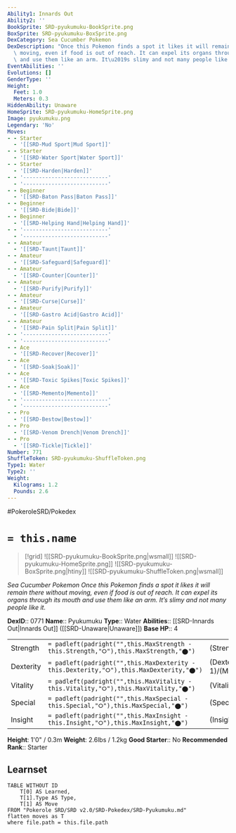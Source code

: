 ```yaml
---
Ability1: Innards Out
Ability2: ''
BookSprite: SRD-pyukumuku-BookSprite.png
BoxSprite: SRD-pyukumuku-BoxSprite.png
DexCategory: Sea Cucumber Pokemon
DexDescription: "Once this Pokemon finds a spot it likes it will remain there without\
  \ moving, even if food is out of reach. It can expel its organs through its mouth\
  \ and use them like an arm. It\u2019s slimy and not many people like it."
EventAbilities: ''
Evolutions: []
GenderType: ''
Height:
  Feet: 1.0
  Meters: 0.3
HiddenAbility: Unaware
HomeSprite: SRD-pyukumuku-HomeSprite.png
Image: pyukumuku.png
Legendary: 'No'
Moves:
- - Starter
  - '[[SRD-Mud Sport|Mud Sport]]'
- - Starter
  - '[[SRD-Water Sport|Water Sport]]'
- - Starter
  - '[[SRD-Harden|Harden]]'
- - '---------------------------'
  - '---------------------------'
- - Beginner
  - '[[SRD-Baton Pass|Baton Pass]]'
- - Beginner
  - '[[SRD-Bide|Bide]]'
- - Beginner
  - '[[SRD-Helping Hand|Helping Hand]]'
- - '---------------------------'
  - '---------------------------'
- - Amateur
  - '[[SRD-Taunt|Taunt]]'
- - Amateur
  - '[[SRD-Safeguard|Safeguard]]'
- - Amateur
  - '[[SRD-Counter|Counter]]'
- - Amateur
  - '[[SRD-Purify|Purify]]'
- - Amateur
  - '[[SRD-Curse|Curse]]'
- - Amateur
  - '[[SRD-Gastro Acid|Gastro Acid]]'
- - Amateur
  - '[[SRD-Pain Split|Pain Split]]'
- - '---------------------------'
  - '---------------------------'
- - Ace
  - '[[SRD-Recover|Recover]]'
- - Ace
  - '[[SRD-Soak|Soak]]'
- - Ace
  - '[[SRD-Toxic Spikes|Toxic Spikes]]'
- - Ace
  - '[[SRD-Memento|Memento]]'
- - '---------------------------'
  - '---------------------------'
- - Pro
  - '[[SRD-Bestow|Bestow]]'
- - Pro
  - '[[SRD-Venom Drench|Venom Drench]]'
- - Pro
  - '[[SRD-Tickle|Tickle]]'
Number: 771
ShuffleToken: SRD-pyukumuku-ShuffleToken.png
Type1: Water
Type2: ''
Weight:
  Kilograms: 1.2
  Pounds: 2.6
---
```


#PokeroleSRD/Pokedex

# `= this.name`

> [!grid]
> ![[SRD-pyukumuku-BookSprite.png|wsmall]]
> ![[SRD-pyukumuku-HomeSprite.png]]
> ![[SRD-pyukumuku-BoxSprite.png|htiny]]
> ![[SRD-pyukumuku-ShuffleToken.png|wsmall]]


*Sea Cucumber Pokemon*
*Once this Pokemon finds a spot it likes it will remain there without moving, even if food is out of reach. It can expel its organs through its mouth and use them like an arm. It’s slimy and not many people like it.*

**DexID**:: 0771
**Name**:: Pyukumuku
**Type**:: Water
**Abilities**:: [[SRD-Innards Out|Innards Out]] ([[SRD-Unaware|Unaware]])
**Base HP**:: 4

|           |                                                                                        |                                          |
| --------- | -------------------------------------------------------------------------------------- | ---------------------------------------- |
| Strength  | `= padleft(padright("",this.MaxStrength - this.Strength,"⭘"),this.MaxStrength,"⬤")`    | (Strength::2)/(MaxStrength::4)   |
| Dexterity | `= padleft(padright("",this.MaxDexterity - this.Dexterity,"⭘"),this.MaxDexterity,"⬤")` | (Dexterity:: 1)/(MaxDexterity::1) |
| Vitality  | `= padleft(padright("",this.MaxVitality - this.Vitality,"⭘"),this.MaxVitality,"⬤")`    | (Vitality::3)/(MaxVitality::7)   |
| Special   | `= padleft(padright("",this.MaxSpecial - this.Special,"⭘"),this.MaxSpecial,"⬤")`       | (Special::1)/(MaxSpecial::3)     |
| Insight   | `= padleft(padright("",this.MaxInsight - this.Insight,"⭘"),this.MaxInsight,"⬤")`       | (Insight::3)/(MaxInsight::7)     |

**Height**: 1'0" / 0.3m
**Weight**: 2.6lbs / 1.2kg
**Good Starter**:: No
**Recommended Rank**:: Starter

## Learnset

```dataview
TABLE WITHOUT ID
    T[0] AS Learned,
    T[1].Type AS Type,
    T[1] AS Move
FROM "Pokerole SRD/SRD v2.0/SRD-Pokedex/SRD-Pyukumuku.md"
flatten moves as T
where file.path = this.file.path
```
